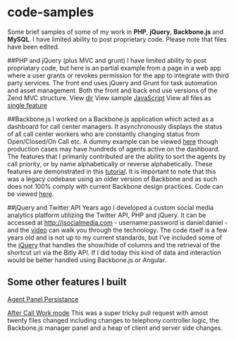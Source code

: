 code-samples
============
Some brief samples of some of my work in **PHP**, **jQuery**, **Backbone.js** and **MySQL**. 
I have limited ability to post proprietary code. Please note that files have been edited.

##PHP and jQuery (plus MVC and grunt)
I have limited ability to post propriatary code, but here is an partial example from a page in a web app where a user grants or revokes permission for the app to integrate with third party services. The front end uses jQuery and Grunt for task automation and asset management. Both the front and back end use versions of the Zend MVC structure.
View [dir](https://github.com/danielbloom/code-samples/tree/master/integrations)
View sample [JavaScript](https://github.com/danielbloom/code-samples/blob/master/integrations/integrations.js)
View all files as [single feature](https://github.com/danielbloom/code-samples/commit/ff93ffe42494c2aab6eaf3506389615de1792915)

##Backbone.js
I worked on a Backbone.js application which acted as a dashboard for call center managers. It asynchronously displays the status of all call center workers who are constantly changing status from Open/Closed/On Call etc. A dummy example can be viewed [here](https://secure.ifbyphone.com/managerpanel.php?key=adc1bbaf0f133450c6eccd4b55a134284cdbfae9&usr_queue_id=31494) though production cases may have hundreds of agents active on the dashboard. The features that I primarily contributed are the ability to sort the agents by call priority, or by name alphabetically or reverse alphabetically. These features are demonstrated in this [tutorial](http://vimeo.com/86921727#t=1m08s). It is important to note that this was a legacy codebase using an older version of Backbone and as such does not 100% comply with current Backbone design practices.
Code can be viewed [here](https://github.com/danielbloom/code-samples/tree/master/managerpanel).

##jQuery and Twitter API
Years ago I developed a custom social media analytics platform utilizing the Twitter API, PHP and jQuery. It can be accessed at http://jsocialmedia.com - username:password is daniel:daniel - and the [video](https://www.youtube.com/watch?v=BPCLizmQlf8) can walk you through the technology. The code itself is a few years old and is not up to my current standards, but I've included some of the [jQuery](https://github.com/danielbloom/code-samples/tree/master/twitter-api) that handles the show/hide of columns and the retrieval of the shortcut url via the Bitly API. If I did today this kind of data and interaction would be better handled using Backbone.js or Angular.

## Some other features I built
[Agent Panel Persistance](http://vimeo.com/85774075)

[After Call Work mode](http://vimeo.com/82999970) This was a super tricky pull request with amost twenty files changed including changes to telephony controller logic, the Backbone.js manager panel and a heap of client and server side changes. 

